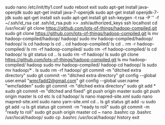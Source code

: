 sudo nano /etc/init/tty1.conf 
sudo reboot
exit
sudo apt-get install java-openjdk
sudo apt-get install java-7-openjdk
sudo apt-get install openjdk-7-jdk
sudo apt-get install ssh
sudo apt-get install git
ssh-keygen -t rsa -P '' -f ~/.ssh/id_rsa
cat .ssh/id_rsa.pub >> .ssh/authorized_keys
ssh localhost
cd /usr/local/
git clone https://github.com/lots-of-things/hadoop-compiled.git
sudo git clone https://github.com/lots-of-things/hadoop-compiled.git
ls
mv hadoop-compiled/hadoop/ hadoop/
sudo mv hadoop-compiled/hadoop/ hadoop/
ls
cd hadoop
ls
cd ..
cd hadoop-compiled/
ls
cd ..
rm -r hadoop-compiled/
ls
rm -rf hadoop-compiled/
sudo rm -rf hadoop-compiled/
ls
cd hadoop/
ls
git status
cd ..
ls
sudo rm -rf hadoop/
ls
sudo git clone https://github.com/lots-of-things/hadoop-compiled.git
ls
mv hadoop-compiled/ hadoop
sudo mv hadoop-compiled/ hadoop
cd hadoop/
ls
sudo mv hadoop/* .
ls
sudo rm -rf hadoop/
git commit -m "ditched extra directory"
sudo git commit -m "ditched extra directory"
git config --global user.email "wmcfadd2@gmail.com"
git config --global user.name "wmcfadden"
sudo git commit -m "ditched extra directory"
sudo git add *
sudo git commit -m "ditched and fixed"
git push origin master
sudo git push origin master
ls
cd etc
ls
cd hadoop/
ls
nano mapred-site.xml
sudo nano mapred-site.xml
sudo nano yarn-site.xml
cd ..
ls
git status
git add -u
sudo git add -u
ls
git status
git commit -m "ready to roll"
sudo git commit -m "ready to roll"
sudo git push origin master
cd ~
nano .bashrc 
cp .bashrc /usr/local/hadoop/
sudo cp .bashrc /usr/local/hadoop/
history
exit
